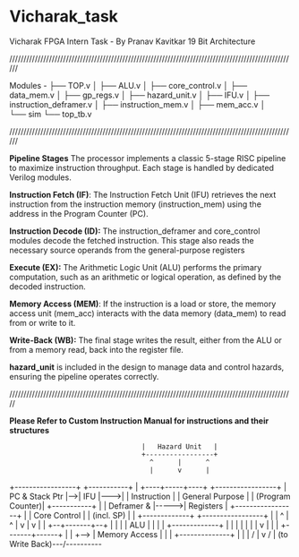 # Vicharak_task
Vicharak FPGA Intern Task - By Pranav Kavitkar
19 Bit Architecture

//////////////////////////////////////////////////////////////////////////////////////////////////////

Modules - 
├── TOP.v
│   ├── ALU.v
│   ├── core_control.v
│   ├── data_mem.v
│   ├── gp_regs.v
│   ├── hazard_unit.v
│   ├── IFU.v
│   ├── instruction_deframer.v
│   ├── instruction_mem.v
│   ├── mem_acc.v
│   
└── sim
    └── top_tb.v

//////////////////////////////////////////////////////////////////////////////////////////////////////

**Pipeline Stages**
The processor implements a classic 5-stage RISC pipeline to maximize instruction throughput. Each stage is handled by dedicated Verilog modules.


**Instruction Fetch (IF)**: The Instruction Fetch Unit (IFU) retrieves the next instruction from the instruction memory (instruction_mem) using the address in the Program Counter (PC).



**Instruction Decode (ID):** The instruction_deframer and core_control modules decode the fetched instruction. This stage also reads the necessary source operands from the general-purpose registers 



**Execute (EX):** The Arithmetic Logic Unit (ALU) performs the primary computation, such as an arithmetic or logical operation, as defined by the decoded instruction.


**Memory Access (MEM)**: If the instruction is a load or store, the memory access unit (mem_acc) interacts with the data memory (data_mem) to read from or write to it.


**Write-Back (WB):** The final stage writes the result, either from the ALU or from a memory read, back into the register file.


**hazard_unit** is included in the design to manage data and control hazards, ensuring the pipeline operates correctly.


/////////////////////////////////////////////////////////////////////////////////////////////////////

**Please Refer to Custom Instruction Manual for instructions and their structures**




                                     |   Hazard Unit   |
                                     +-----------------+
                                       ^      |      ^
                                       |      v      |
+-----------------+   +-----------+    | +----+-----+----+      +-----------------+
| PC & Stack Ptr  |-->|    IFU    |--->| | Instruction   |      | General Purpose |
|  (Program Counter)|   +-----------+    | | Deframer &    |----->|   Registers     |
+-----------------+                      | | Core Control  |      |  (incl. SP)     |
                                       | +-------------+      +-----------------+
                                       |       |       ^             |      ^
                                       |       v       |             v      |
                                       |    +--+-------+--+          |      |
                                       |    |      ALU     |          |      |
                                       |    +-------------+          |      |
                                       |            |                |      |
                                       |            v                |      |
                                       |    +-------+------+          |      |
                                       +--> |  Memory Access |        |     |
                                            +--------------+          |      |
                                                    |                /       |
                                                    v               /        |
                                                  (to Write Back)---/----------
